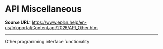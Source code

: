 # API Miscellaneous

**Source URL:** https://www.eplan.help/en-us/Infoportal/Content/api/2026/API_Other.html

---

Other programming interface functionality